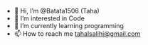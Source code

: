 - 👋 Hi, I’m @Batata1506 (Taha)
- 👀 I’m interested in Code
- 🌱 I’m currently learning programming
- 📫 How to reach me tahalsalihi@gmail.com

<!---
Batata1506/Batata1506 is a ✨ special ✨ repository because its `README.md` (this file) appears on your GitHub profile.
You can click the Preview link to take a look at your changes.
--->
